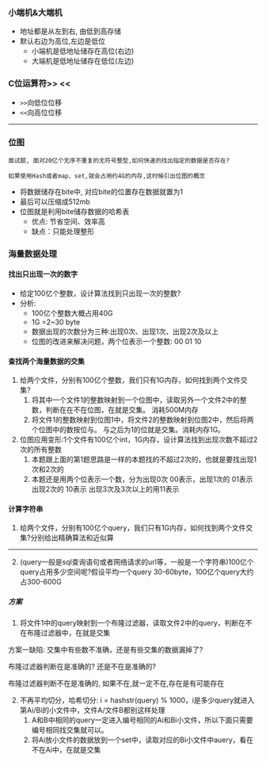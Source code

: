 ### 小端机&大端机
- 地址都是从左到右, 由低到高存储
- 默认右边为高位,左边是低位
  - 小端机是低地址储存在高位(右边)
  - 大端机是低地址储存在低位(左边)
### C位运算符>> <<
- `>>`向低位位移
- `<<`向高位位移
---
### 位图
    面试题, 面对20亿个无序不重复的无符号整型,如何快速的找出指定的数据是否存在?

    如果使用Hash或者map、set,就会占用约4G的内存,这时候引出位图的概念
- 将数据储存在bite中, 对应bite的位置存在数据就置为1
- 最后可以压缩成512mb
- 位图就是利用bite储存数据的哈希表
  - 优点: 节省空间、效率高
  - 缺点：只能处理整形
### 海量数据处理
#### 找出只出现一次的数字
- 给定100亿个整数，设计算法找到只出现一次的整数?
- 分析:
  - 100亿个整数大概占用40G
  - 1G =2~30 byte
  - 数据出现的次数分为三种:出现0次、出现1次、出现2次及以上
  - 位图的改进来解决问题，两个位表示一个整数: 00 01 10
#### 查找两个海量数据的交集
1. 给两个文件，分别有100亿个整数，我们只有1G内存，如何找到两个文件交集?
   1. 将其中一个文件1的整数映射到一个位图中，读取另外一个文件2中的整数，判断在在不在位图，在就是交集。 消耗500M内存
   2. 将文件1的整数映射到位图1中，将文件2的整数映射到位图2中，然后将两个位图中的数按位与。 与之后为1的位就是交集。消耗内存1G。
2. 位图应用变形:1个文件有100亿个int，1G内存，设计算法找到出现次数不超过2次的所有整数
   1. 本题跟上面的第1题思路是一样的本题找的不超过2次的，也就是要找出现1次和2次的
   2. 本题还是用两个位表示一个数，分为出现0次 00表示，出现1次的 01表示出现2次的 10表示 出现3次及3次以上的用11表示
#### 计算字符串
1. 给两个文件，分别有100亿个query，我们只有1G内存，如何找到两个文件交集?分别给出精确算法和近似算
---
2.  (query一般是sql查询语句或者网络请求的url等，一般是一个字符串)100亿个query占用多少空间呢?假设平均一个query 30-60byte，100亿个query大约占300-600G
##### 方案
1. 将文件1中的query映射到一个布隆过滤器，读取文件2中的query，判断在不在布隆过滤器中，在就是交集

方案一缺陷: 交集中有些数不准确，还是有些交集的数据漏掉了?

布隆过滤器判断在是准确的? 还是不在是准确的?

布隆过滤器判断不在是准确的, 如果不在,就一定不在,存在是有可能存在

2. 不再平均切分，哈希切分: i = hashstr(query) % 1000，i是多少query就进入第Ai/Bi的小文件中，文件A/文件B都别这样处理
   1. A和B中相同的query一定进入编号相同的Ai和Bi小文件，所以下面只需要编号相同找交集就可以。
   2. 将Ai放小文件的数据放到一个set中，读取对应的Bi小文件中auery，看在不在Ai中，在就是交集